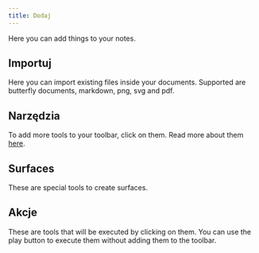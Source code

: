 ```yaml
---
title: Dodaj
---
```


Here you can add things to your notes.

## Importuj

Here you can import existing files inside your documents.
Supported are butterfly documents, markdown, png, svg and pdf.

## Narzędzia

To add more tools to your toolbar, click on them.
Read more about them [here](../tools).

## Surfaces

These are special tools to create surfaces.

## Akcje

These are tools that will be executed by clicking on them.
You can use the play button to execute them without adding them to the toolbar.
